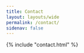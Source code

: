```yaml
---
title: Contact
layout: layouts/wide
permalink: /contact/
sidenav: false
---
```


{% include "contact.html" %}